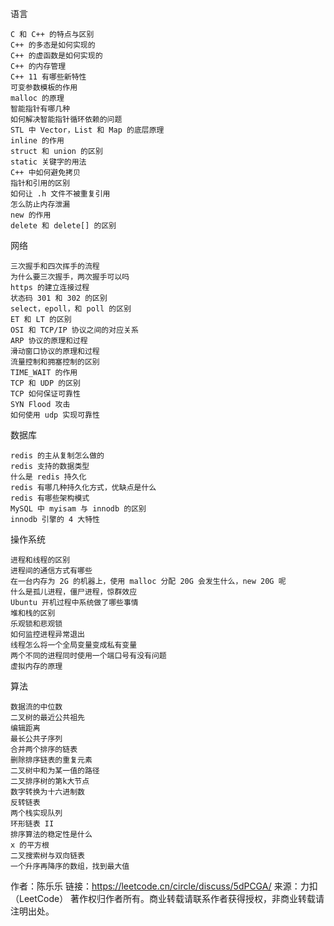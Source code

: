 语言

    C 和 C++ 的特点与区别
    C++ 的多态是如何实现的
    C++ 的虚函数是如何实现的
    C++ 的内存管理
    C++ 11 有哪些新特性
    可变参数模板的作用
    malloc 的原理
    智能指针有哪几种
    如何解决智能指针循环依赖的问题
    STL 中 Vector，List 和 Map 的底层原理
    inline 的作用
    struct 和 union 的区别
    static 关键字的用法
    C++ 中如何避免拷贝
    指针和引用的区别
    如何让 .h 文件不被重复引用
    怎么防止内存泄漏
    new 的作用
    delete 和 delete[] 的区别

网络

    三次握手和四次挥手的流程
    为什么要三次握手，两次握手可以吗
    https 的建立连接过程
    状态码 301 和 302 的区别
    select，epoll，和 poll 的区别
    ET 和 LT 的区别
    OSI 和 TCP/IP 协议之间的对应关系
    ARP 协议的原理和过程
    滑动窗口协议的原理和过程
    流量控制和拥塞控制的区别
    TIME_WAIT 的作用
    TCP 和 UDP 的区别
    TCP 如何保证可靠性
    SYN Flood 攻击
    如何使用 udp 实现可靠性

数据库

    redis 的主从复制怎么做的
    redis 支持的数据类型
    什么是 redis 持久化
    redis 有哪几种持久化方式，优缺点是什么
    redis 有哪些架构模式
    MySQL 中 myisam 与 innodb 的区别
    innodb 引擎的 4 大特性

操作系统

    进程和线程的区别
    进程间的通信方式有哪些
    在一台内存为 2G 的机器上，使用 malloc 分配 20G 会发生什么，new 20G 呢
    什么是孤儿进程，僵尸进程，惊群效应
    Ubuntu 开机过程中系统做了哪些事情
    堆和栈的区别
    乐观锁和悲观锁
    如何监控进程异常退出
    线程怎么将一个全局变量变成私有变量
    两个不同的进程同时使用一个端口号有没有问题
    虚拟内存的原理

算法

    数据流的中位数
    二叉树的最近公共祖先
    编辑距离
    最长公共子序列
    合并两个排序的链表
    删除排序链表的重复元素
    二叉树中和为某一值的路径
    二叉排序树的第k大节点
    数字转换为十六进制数
    反转链表
    两个栈实现队列
    环形链表 II
    排序算法的稳定性是什么
    x 的平方根
    二叉搜索树与双向链表
    一个升序再降序的数组，找到最大值

作者：陈乐乐
链接：https://leetcode.cn/circle/discuss/5dPCGA/
来源：力扣（LeetCode）
著作权归作者所有。商业转载请联系作者获得授权，非商业转载请注明出处。